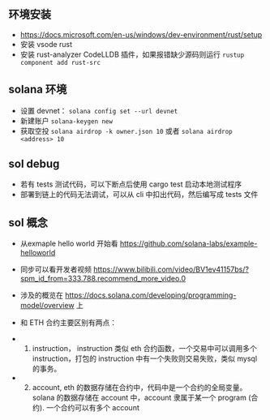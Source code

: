 ## 环境安装

- https://docs.microsoft.com/en-us/windows/dev-environment/rust/setup
- 安装 vsode rust
- 安装 rust-analyzer CodeLLDB 插件，如果报错缺少源码则运行 `rustup component add rust-src`

## solana 环境
 - 设置 devnet： `solana config set --url devnet`
 - 新建账户 `solana-keygen new`
 - 获取空投 `solana airdrop -k owner.json 10` 或者 `solana airdrop <address> 10`

## sol debug
 - 若有 tests 测试代码，可以下断点后使用 cargo test 启动本地测试程序
 - 部署到链上的代码无法调试，可以从 cli 中扣出代码，然后编写成 tests 文件

## sol 概念
 - 从exmaple hello world 开始看 https://github.com/solana-labs/example-helloworld
 - 同步可以看开发者视频 https://www.bilibili.com/video/BV1ev41157bs/?spm_id_from=333.788.recommend_more_video.0

 - 涉及的概览在 https://docs.solana.com/developing/programming-model/overview 上
 - 和 ETH 合约主要区别有两点：
  -  1. instruction， instruction 类似 eth 合约函数，一个交易中可以调用多个 instruction，打包的 instruction 中有一个失败则交易失败，类似 mysql 的事务。
  -  2. account, eth 的数据存储在合约中，代码中是一个合约的全局变量。 solana 的数据存储在 account 中，account 隶属于某一个 program (合约). 一个合约可以有多个 account


